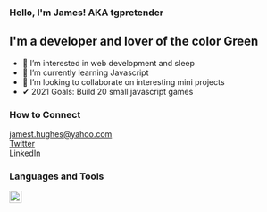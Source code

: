 ### Hello, I'm James! AKA tgpretender

## I'm a developer and lover of the color Green
- 👀 I’m interested in web development and sleep
- 🌱 I’m currently learning Javascript
- 💞️ I’m looking to collaborate on interesting mini projects
- ✔ 2021 Goals: Build 20 small javascript games

### How to Connect
jamest.hughes@yahoo.com <br/>
[Twitter](https://twitter.com/tg_pretender)<br/>
[LinkedIn](https://www.linkedin.com/in/james-hughes-893737164/)


### Languages and Tools
<img align="left" alt="HTML5" width="22px" src="https://cdn.jsdelivr.net/npm/simple=icons@v3/html.png" /> 
